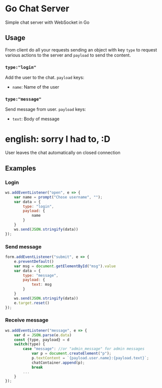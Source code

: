 # Go Chat Server
Simple chat server with WebSocket in Go

## Usage
From client do all your requests sending an object with key `type` to request various actions to the server and `payload` to send the content.

### `type:"login"`
Add the user to the chat.
`payload` keys:
- `name`: Name of the user


### `type:"message"`
Send message from user.
`payload` keys:
- `text`: Body of message


# english: sorry I had to, :D
User leaves the chat automatically on closed connection 

## Examples

### Login
```javascript
ws.addEventListener("open", e => {
    var name = prompt("Chose username", "");
    var data = {
        type: "login",
        payload: {
            name
        }
    }
    ws.send(JSON.stringify(data))
});
```

### Send message
```javascript
form.addEventListener("submit", e => {
    e.preventDefault()
    var msg = document.getElementById("msg").value
    var data = {
        type: "message",
        payload: {
            text: msg
        }
    }
    ws.send(JSON.stringify(data))
    e.target.reset()
});
```

### Receive message
```javascript
ws.addEventListener("message", e => {
    var d = JSON.parse(e.data)
    const {type, payload} = d
    switch(type) {
        case "message": //or "admin_message" for admin messages
            var p = document.createElement("p");
            p.textContent = `{payload.user.name}:{payload.text}`;
            chatContainer.append(p);    
            break
        ...
    }
});
```


